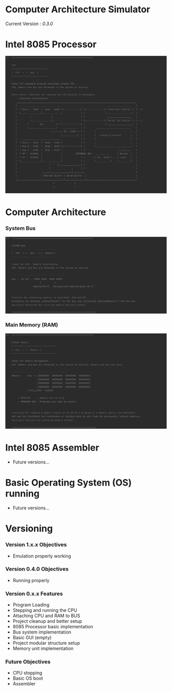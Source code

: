 # Computer Architecture Simulator

Current Version : *0.3.0*

# Intel 8085 Processor
![alt text](./images/unknown_022.png)

# Computer Architecture
### System Bus
![alt text](./images/unknown_023.png)
### Main Memory (RAM)
![alt text](./images/unknown_024.png)

# Intel 8085 Assembler
- Future versions...

# Basic Operating System (OS) running
- Future versions...

# Versioning
### Version 1.x.x Objectives
- Emulation properly working

### Version 0.4.0 Objectives
- Running properly

### Version 0.x.x Features
- Program Loading
- Stepping and running the CPU
- Attaching CPU and RAM to BUS
- Project cleanup and better setup
- 8085 Processor basic implementation
- Bus system implementation
- Basic GUI (empty)
- Project modular structure setup
- Memory unit implementation

### Future Objectives
- CPU stopping
- Basic OS boot
- Assembler
